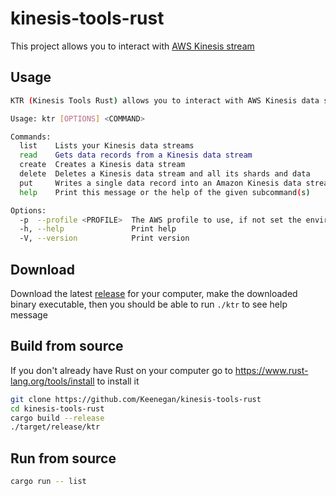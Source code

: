 # kinesis-tools-rust

This project allows you to interact with [AWS Kinesis stream](https://aws.amazon.com/fr/kinesis/data-streams/)  

## Usage

```bash
KTR (Kinesis Tools Rust) allows you to interact with AWS Kinesis data streams

Usage: ktr [OPTIONS] <COMMAND>

Commands:
  list    Lists your Kinesis data streams
  read    Gets data records from a Kinesis data stream
  create  Creates a Kinesis data stream
  delete  Deletes a Kinesis data stream and all its shards and data
  put     Writes a single data record into an Amazon Kinesis data stream
  help    Print this message or the help of the given subcommand(s)

Options:
  -p  --profile <PROFILE>  The AWS profile to use, if not set the environment variable AWS_PROFILE will be used [env: AWS_PROFILE=6cloud-staging]
  -h, --help               Print help
  -V, --version            Print version
```

 ## Download
Download the latest [release](https://github.com/Keenegan/kinesis-tools-rust/releases/latest) for your computer, make the downloaded binary executable, then you should be able to run `./ktr` to see help message

## Build from source
If you don't already have Rust on your computer go to https://www.rust-lang.org/tools/install to install it

```bash
git clone https://github.com/Keenegan/kinesis-tools-rust
cd kinesis-tools-rust
cargo build --release
./target/release/ktr
```  

## Run from source
```bash
cargo run -- list
```
